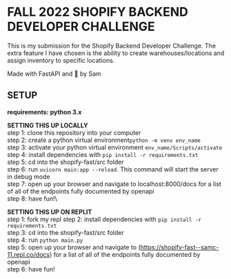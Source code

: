 # FALL 2022 SHOPIFY BACKEND DEVELOPER CHALLENGE
This is my submission for the Shopify Backend Developer Challenge. The extra feature I have chosen is the ability to create warehouses/locations and assign inventory to specific locations.

Made with FastAPI and :blue_heart: by Sam


## SETUP
**requirements: python 3.x**

**SETTING THIS UP LOCALLY**\
step 1: clone this repository into your computer\
step 2: create a python virtual environment``` python -m venv env_name ```\
step 3: activate your python virtual environment ```env_name/Scripts/activate```\
step 4: install dependencies with ``` pip install -r requirements.txt ``` \
step 5: cd into the shopify-fast/src folder\
step 6: run ```uvicorn main:app --reload```. This command will start the server in debug mode\
step 7: open up your browser and navigate to localhost:8000/docs for a list of all of the endpoints fully documented by openapi\
step 8: have fun!\


**SETTING THIS UP ON REPLIT**\
step 1: fork my repl
step 2: install dependencies with ``` pip install -r requirements.txt ```\
step 3: cd into the shopify-fast/src folder\
step 4: run ```python main.py```\
step 5: open up your browser and navigate to (https://shopify-fast--samc-11.repl.co/docs) for a list of all of the endpoints fully documented by openapi\
step 6: have fun!





